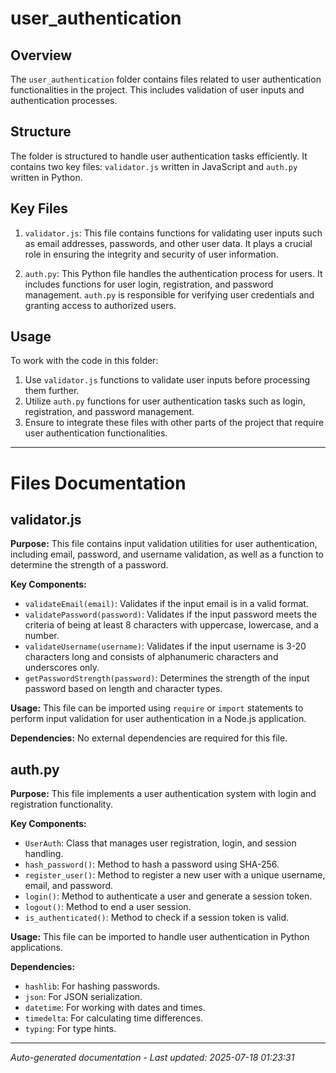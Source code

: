 # user_authentication

## Overview
The `user_authentication` folder contains files related to user authentication functionalities in the project. This includes validation of user inputs and authentication processes.

## Structure
The folder is structured to handle user authentication tasks efficiently. It contains two key files: `validator.js` written in JavaScript and `auth.py` written in Python.

## Key Files
1. `validator.js`: This file contains functions for validating user inputs such as email addresses, passwords, and other user data. It plays a crucial role in ensuring the integrity and security of user information.
   
2. `auth.py`: This Python file handles the authentication process for users. It includes functions for user login, registration, and password management. `auth.py` is responsible for verifying user credentials and granting access to authorized users.

## Usage
To work with the code in this folder:
1. Use `validator.js` functions to validate user inputs before processing them further.
2. Utilize `auth.py` functions for user authentication tasks such as login, registration, and password management.
3. Ensure to integrate these files with other parts of the project that require user authentication functionalities.

---

# Files Documentation

## validator.js

**Purpose:** This file contains input validation utilities for user authentication, including email, password, and username validation, as well as a function to determine the strength of a password.

**Key Components:**
- `validateEmail(email)`: Validates if the input email is in a valid format.
- `validatePassword(password)`: Validates if the input password meets the criteria of being at least 8 characters with uppercase, lowercase, and a number.
- `validateUsername(username)`: Validates if the input username is 3-20 characters long and consists of alphanumeric characters and underscores only.
- `getPasswordStrength(password)`: Determines the strength of the input password based on length and character types.

**Usage:** This file can be imported using `require` or `import` statements to perform input validation for user authentication in a Node.js application.

**Dependencies:** No external dependencies are required for this file.

## auth.py

**Purpose:** This file implements a user authentication system with login and registration functionality.

**Key Components:**
- `UserAuth`: Class that manages user registration, login, and session handling.
- `hash_password()`: Method to hash a password using SHA-256.
- `register_user()`: Method to register a new user with a unique username, email, and password.
- `login()`: Method to authenticate a user and generate a session token.
- `logout()`: Method to end a user session.
- `is_authenticated()`: Method to check if a session token is valid.

**Usage:** This file can be imported to handle user authentication in Python applications.

**Dependencies:** 
- `hashlib`: For hashing passwords.
- `json`: For JSON serialization.
- `datetime`: For working with dates and times.
- `timedelta`: For calculating time differences.
- `typing`: For type hints.

---
*Auto-generated documentation - Last updated: 2025-07-18 01:23:31*
